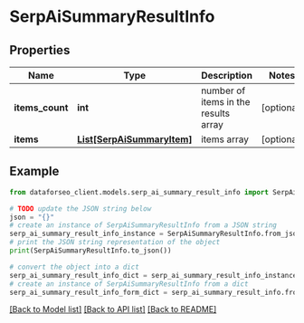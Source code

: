 # SerpAiSummaryResultInfo


## Properties

Name | Type | Description | Notes
------------ | ------------- | ------------- | -------------
**items_count** | **int** | number of items in the results array | [optional] 
**items** | [**List[SerpAiSummaryItem]**](SerpAiSummaryItem.md) | items array | [optional] 

## Example

```python
from dataforseo_client.models.serp_ai_summary_result_info import SerpAiSummaryResultInfo

# TODO update the JSON string below
json = "{}"
# create an instance of SerpAiSummaryResultInfo from a JSON string
serp_ai_summary_result_info_instance = SerpAiSummaryResultInfo.from_json(json)
# print the JSON string representation of the object
print(SerpAiSummaryResultInfo.to_json())

# convert the object into a dict
serp_ai_summary_result_info_dict = serp_ai_summary_result_info_instance.to_dict()
# create an instance of SerpAiSummaryResultInfo from a dict
serp_ai_summary_result_info_form_dict = serp_ai_summary_result_info.from_dict(serp_ai_summary_result_info_dict)
```
[[Back to Model list]](../README.md#documentation-for-models) [[Back to API list]](../README.md#documentation-for-api-endpoints) [[Back to README]](../README.md)


